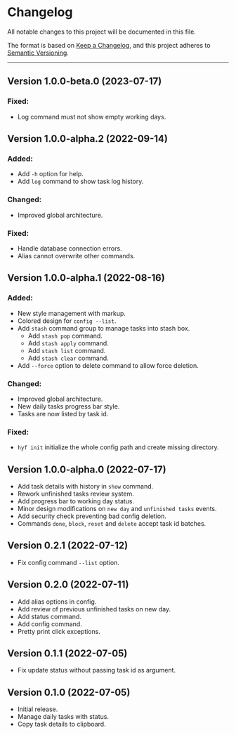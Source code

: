 # Changelog

All notable changes to this project will be documented in this file.

The format is based on [Keep a Changelog](https://keepachangelog.com/en/1.0.0/),
and this project adheres to [Semantic Versioning](https://semver.org/spec/v2.0.0.html).

---

## Version 1.0.0-beta.0 (2023-07-17)

### Fixed:

* Log command must not show empty working days.

## Version 1.0.0-alpha.2 (2022-09-14)

### Added:

* Add `-h` option for help.
* Add `log` command to show task log history.

### Changed:

* Improved global architecture.

### Fixed:

* Handle database connection errors.
* Alias cannot overwrite other commands.

## Version 1.0.0-alpha.1 (2022-08-16)

### Added:

* New style management with markup.
* Colored design for `config --list`.
* Add `stash` command group to manage tasks into stash box.
  * Add `stash pop` command.
  * Add `stash apply` command.
  * Add `stash list` command.
  * Add `stash clear` command.
* Add `--force` option to delete command to allow force deletion.

### Changed:

* Improved global architecture.
* New daily tasks progress bar style.
* Tasks are now listed by task id.

### Fixed:

* `hyf init` initialize the whole config path and create missing directory.

## Version 1.0.0-alpha.0 (2022-07-17)

* Add task details with history in `show` command.
* Rework unfinished tasks review system.
* Add progress bar to working day status.
* Minor design modifications on `new day` and `unfinished tasks` events.
* Add security check preventing bad config deletion.
* Commands `done`, `block`, `reset` and `delete` accept task id batches.

## Version 0.2.1 (2022-07-12)

* Fix config command `--list` option.

## Version 0.2.0 (2022-07-11)

* Add alias options in config.
* Add review of previous unfinished tasks on new day.
* Add status command.
* Add config command.
* Pretty print click exceptions.

## Version 0.1.1 (2022-07-05)

* Fix update status without passing task id as argument.

## Version 0.1.0 (2022-07-05)

* Initial release.
* Manage daily tasks with status.
* Copy task details to clipboard.
